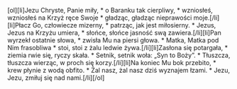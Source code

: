 [ol][li]Jezu Chryste, Panie miły, * o Baranku tak cierpliwy, * wzniosłeś, wzniosłeś na Krzyż ręce Swoje * gładząc, gładząc nieprawości moje.[/li][li]Płacz Go, człowiecze mizerny, * patrząc, jak jest miłosierny. * Jezus, Jezus na Krzyżu umiera, * słońce, słońce jasność swą zawiera.[/li][li]Pan wyrzekł ostatnie słowa, * zwisła Mu na piersi głowa. * Matka, Matka pod Nim frasobliwa * stoi, stoi z żalu ledwie żywa.[/li][li]Zasłona się potargała, * ziemia rwie się, ryczy skała. * Setnik, setnik woła: „Syn to Boży”. * Tłuszcza, tłuszcza wierząc, w proch się korzy.[/li][li]Na koniec Mu bok przebito, * krew płynie z wodą obfito. * Żal nasz, żal nasz dziś wyznajem łzami. * Jezu, Jezu, zmiłuj się nad nami.[/li][/ol]